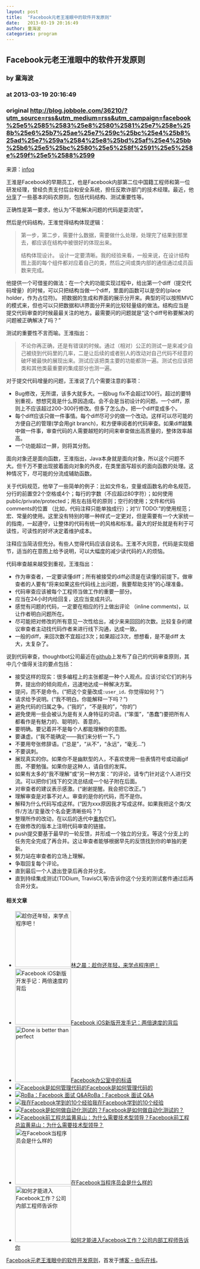 ```yaml
---
layout: post
title:  "Facebook元老王淮眼中的软件开发原则"
date:   2013-03-19 20:16:49
author: 童海波
categories: program
---
```


## Facebook元老王淮眼中的软件开发原则
### by 童海波
### at 2013-03-19 20:16:49
### original <http://blog.jobbole.com/36210/?utm_source=rss&utm_medium=rss&utm_campaign=facebook%25e5%2585%2583%25e8%2580%2581%25e7%258e%258b%25e6%25b7%25ae%25e7%259c%25bc%25e4%25b8%25ad%25e7%259a%2584%25e8%25bd%25af%25e4%25bb%25b6%25e5%25bc%2580%25e5%258f%2591%25e5%258e%259f%25e5%2588%2599>

<p>来源：<a href="http://www.infoq.com/cn/news/2013/03/wh-principle">infoq</a></p>
<p>王淮是Facebook的早期员工，也是Facebook内部第二位中国籍工程师和第一位研发经理，曾经负责支付后台和安全系统，担任反欺诈部门的技术经理。最近，他<a href="http://www.tmtpost.com/22793.html">分享</a>了一些基本的码农原则，包括代码结构、测试重要性等。</p>
<p>正确性是第一要求，他认为“不能解决问题的代码是耍流氓”。</p>
<p>然后是代码结构，王淮觉得结构体现逻辑：</p>
<blockquote><p>第一步，第二步，需要什么数据，需要做什么处理，处理完了结果到那里去，都应该在结构中被很好的体现出来。</p>
<p>结构体现设计。 设计一定要清晰。我的经验来看，一般来说，在设计结构图上面的每个组件都对应着自己的类，然后之间或类内部的通信通过成员函数来完成。</p></blockquote>
<p>他提供一个可借鉴的做法：在一个大的功能实现过程中，给出第一个diff（提交代码增量）的时候，可以只把结构当做一个diff，里面的函数可以是空的(place holder，作为占位符)。 把数据的生成和界面的展示分开来。典型的可以按照MVC的模式来，但也可以只把数据和UI界面分开来的比较轻量级的做法。结构应当是提交代码审查的时候最最关注的地方。最需要问的问题就是“这个diff号称要解决的问题被正确解决了吗？”</p>
<p>测试的重要性不言而喻。王淮指出：</p>
<blockquote><p>不论你再正确，还是有错误的时候。通过（相对）公正的测试一是来减少自己被绕到代码里的几率，二是让后续的或者别人的改动对自己代码不经意的破坏被最快的展现出来。测试应该把类主要的功能都测一遍。测试也应该把类和其他类最重要的集成部分也测一遍。</p></blockquote>
<p>对于提交代码增量的问题，王淮说了几个需要注意的事项：</p>
<ul>
<li>Bug修改，无所谓，该多大就多大。一般bug fix不会超过100行。超过的要特别重视，想想究竟是什么原因造成。会不会是当初设计的问题。一个diff，原则上不应该超过200-300行修改。但多了怎么办，把一个diff变成多个。</li>
<li>每个diff应该只做一件事情。每个diff尽可少的做一个改动。这样可以尽可能的方便自己的管理(学会用git branch)，和方便审阅者的代码审查。如果diff越集中做一件事，审查代码的人需要越短的时间来审查做出高质量的，整体效率越高。</li>
<li>一个功能超过一屏，则将其分割。</li>
</ul>
<p>面向对象还是面向函数，王淮指出，Java本身就是面向对象，所以这个问题不大。但千万不要出现披着面向对象的外皮，在类里面写超长的面向函数的处理。这种情况下，尽可能的分流成辅助函数。</p>
<p>关于代码规范，他举了一些简单的例子：比如文件名，变量或函数名的命名规范，分行的前置空2个空格或4个；每行的字数（不应超过80字符）；如何使用public/private/protected；用左右括号的原则；空行的使用；文件和代码comments的位置 （比如，代码注释只能单独成行）；对“// TODO:”的使用规范；宏、常量的使用。这里没有特别的哪一种样式一定更对，但是需要有一个大家统一的指南，一起遵守，让整体的代码有统一的风格和标准。最大的好处就是有利于可读性，可读性的好坏决定着维护成本。</p>
<p>注释应当简洁但充分。有些人觉得代码应该自说名。王淮不大同意，代码是实现细节，适当的在意图上给予说明，可以大幅度的减少读代码的人的烦恼。</p>
<p>代码审查越来越受到重视，王淮指出：</p>
<ul>
<li>作为审查者，一定要读懂diff；所有被接受的diff必须是在读懂的前提下。做审查者的人要有“将来如果这些代码线上出问题，我要帮助支持”的心理准备。</li>
<li>代码审查应该被每个工程师当做工作的重要一部分。</li>
<li>应当在24小时内给回复，这应当变成共识。</li>
<li>感觉有问题的代码，一定要在相应的行上做出评论 （inline comments)，以让作者明白问题所在。</li>
<li>尽可能把对修改的所有意见一次性给出，减少来来回回的次数。比较复杂的建议审查者主动找代码作者来进行线下沟通，达成一致。</li>
<li>一般的diff，来回次数不宜超过3次；如果超过3次，想想看，是不是diff 太大，太复杂了。</li>
</ul>
<p>说到代码审查，thoughtbot公司最近在<a href="https://github.com/thoughtbot/guides/tree/master/code-review#code-review">github</a>上发布了自己的代码审查原则，其中几个值得关注的要点包括：</p>
<ul>
<li>接受这样的现实：很多编程上的主张都是一种个人观点。应该讨论它们的利与弊，提出你的倾向观点，迅速地达成一种解决方案。</li>
<li>提问，而不是命令。(“把这个变量改成<code>:user_id，</code>你觉得如何？”)</li>
<li>请求给予说明。(“我不明白。你能解释一下吗？”)</li>
<li>避免代码的归属之争。(“我的”，“不是我的”，“你的”)</li>
<li>避免使用一些会被认为是有关人身特征的词语。(“笨蛋”，“愚蠢”)要把所有人都看作是有魅力的、聪明的、善意的。</li>
<li>要明确。要记着并不是每个人都能理解你的意图。</li>
<li>要谦虚。(“我不能确定——我们来分析一下。”)</li>
<li>不要用夸张修辞语。(“总是”，“从不”，“永远”，“毫无…”)</li>
<li>不要讽刺。</li>
<li>展现真实的你。如果你不是幽默型的人，不喜欢使用一些表情符号或动画gif图，不要勉强。如果你是这种人，请自信的发挥。</li>
<li>如果有太多的“我不理解”或“另一种方案：”的评论，请专门针对这个人进行交流。可以把你们线下的交流总结成一个帖子附在后面。</li>
<li>对审查者的建议表示感激。(“谢谢提醒。我会把它改正。”)</li>
<li>理解审查是对事不对人。审查的是你的代码，而不是你。</li>
<li>解释为什么代码写成这样。(“因为xxx原因我才写成这样。如果我把这个类/文件/方法/变量改个名会更清晰些吗？”)</li>
<li>整理所作的改动，在以后的迭代中<span><a href="http://www.amazon.cn/gp/product/B003BY6PLK/ref=as_li_qf_sp_asin_il_tl?ie=UTF8&amp;tag=vastwork-23&amp;linkCode=as2&amp;camp=536&amp;creative=3200&amp;creativeASIN=B003BY6PLK" title="重构:改善既有代码的设计" rel="nofollow">重构</a></span>它们。</li>
<li>在做修改的版本上注明代码审查的链接。</li>
<li>push提交要基于最早的一轮反馈，并形成一个独立的分支。等这个分支上的任务完全完成了再合并。这让审查者能够根据早先的反馈找到你的单独的更新。</li>
<li>努力站在审查者的立场上理解。</li>
<li>争取回复每个评论。</li>
<li>直到最后一个人退出登录后再合并分支。</li>
<li>直到持续集成测试(TDDium, TravisCI,等)告诉你这个分支的测试套件通过后再合并分支。</li>
</ul>
<h4>相关文章</h4>
<ul>
<li><a href="http://blog.jobbole.com/14988/"><img width="150" height="150" src="http://blog.jobbole.com/wp-content/uploads/2012/03/While-you-are-still-young-to-learn-program-150x150.jpg" alt="趁你还年轻，来学点程序吧！"></a><a href="http://blog.jobbole.com/14988/">林之晨：趁你还年轻，来学点程序吧！</a></li>
<li><a href="http://blog.jobbole.com/26193/"><img width="150" height="150" src="http://blog.jobbole.com/wp-content/uploads/2012/08/U5388P2DT20120830090605-150x150.jpg" alt="Facebook iOS新版开发手记：两倍速度的背后"></a><a href="http://blog.jobbole.com/26193/">Facebook iOS新版开发手记：两倍速度的背后</a></li>
<li><a href="http://blog.jobbole.com/12712/"><img width="150" height="150" src="http://blog.jobbole.com/wp-content/uploads/2012/02/1-Done-is-better-than-perfect-150x150.jpg" alt="Done is better than perfect"></a><a href="http://blog.jobbole.com/12712/">Facebook办公室中的标语</a></li>
<li><a href="http://blog.jobbole.com/1076/"><img src="http://blog.jobbole.com/wp-content/plugins/wordpress-23-related-posts-plugin/static/thumbs/2.jpg" alt="Facebook是如何管理代码的"></a><a href="http://blog.jobbole.com/1076/">Facebook是如何管理代码的</a></li>
<li><a href="http://blog.jobbole.com/25573/"><img src="http://blog.jobbole.com/wp-content/uploads/2011/11/Facebook-logo.jpg" alt="RoBa：Facebook 面试 Q&amp;A"></a><a href="http://blog.jobbole.com/25573/">RoBa：Facebook 面试 Q&amp;A</a></li>
<li><a href="http://blog.jobbole.com/12952/"><img src="http://blog.jobbole.com/wp-content/uploads/2011/11/Facebook-logo.jpg" alt="我在Facebook学到的10个经验"></a><a href="http://blog.jobbole.com/12952/">我在Facebook学到的10个经验</a></li>
<li><a href="http://blog.jobbole.com/14013/"><img src="http://blog.jobbole.com/wp-content/uploads/2011/11/Facebook-logo.jpg" alt="Facebook是如何做自动化测试的？"></a><a href="http://blog.jobbole.com/14013/">Facebook是如何做自动化测试的？</a></li>
<li><a href="http://blog.jobbole.com/1044/"><img src="http://blog.jobbole.com/wp-content/plugins/wordpress-23-related-posts-plugin/static/thumbs/4.jpg" alt="Facebook前工程总监黄易山：为什么需要技术型领导？"></a><a href="http://blog.jobbole.com/1044/">Facebook前工程总监黄易山：为什么需要技术型领导？</a></li>
<li><a href="http://blog.jobbole.com/23446/"><img width="150" height="150" src="http://blog.jobbole.com/wp-content/uploads/2012/07/What-Its-Like-Being-A-Programmer-At-Facebook1-150x150.jpg" alt="在Facebook当程序员会是什么样的"></a><a href="http://blog.jobbole.com/23446/">在Facebook当程序员会是什么样的</a></li>
<li><a href="http://blog.jobbole.com/24117/"><img width="150" height="150" src="http://blog.jobbole.com/wp-content/uploads/2012/07/How-to-enter-Facebook1-150x150.jpg" alt="如何才能进入Facebook工作？公司内部工程师告诉你"></a><a href="http://blog.jobbole.com/24117/">如何才能进入Facebook工作？公司内部工程师告诉你</a></li>
</ul>
<p><a href="http://blog.jobbole.com/36210/">Facebook元老王淮眼中的软件开发原则</a>，首发于<a href="http://blog.jobbole.com">博客 - 伯乐在线</a>。</p>